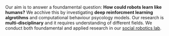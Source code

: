 Our aim is to answer a foundamental question: **How could robots learn like humans?** We acchive this by investigating **deep reinforcment learning algrotihms** and computational behaviour psycology models. 
Our research is **multi-disciplinary** and it requires understanding of different fields. We conduct both foundamental and applied research in our [social robotics lab](hri.research.it.uu.se). 
